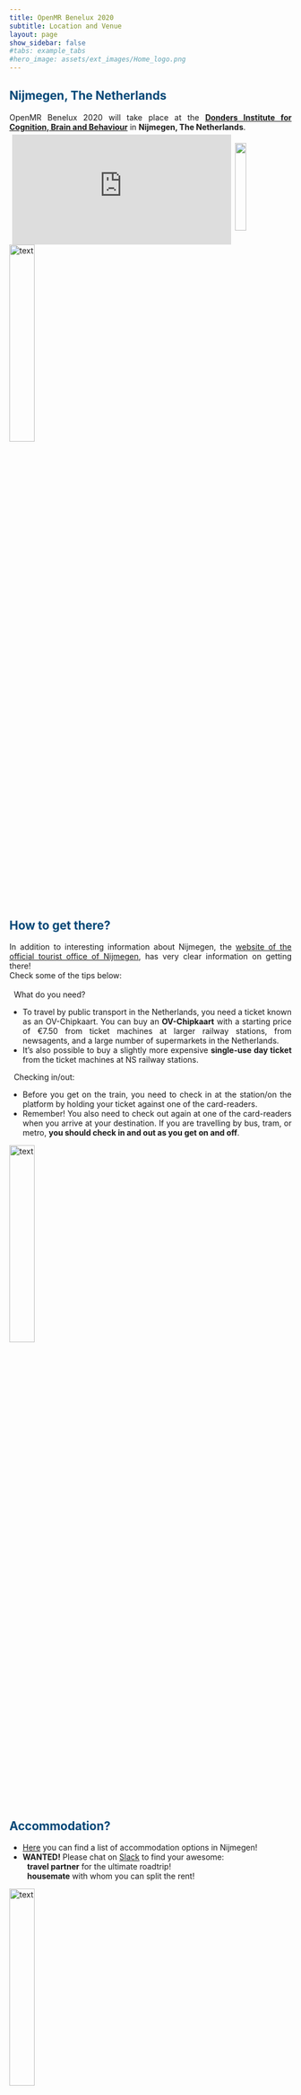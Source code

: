 ```yaml
---
title: OpenMR Benelux 2020
subtitle: Location and Venue
layout: page
show_sidebar: false
#tabs: example_tabs
#hero_image: assets/ext_images/Home_logo.png
---
```


<!-- ## Location and venue information -->

<a name="top"></a>
## <span style="color:#004777"> Nijmegen, The Netherlands </span> 

<style>
img {
  width: 30%;
  height: auto;
  display: inline-block;
}
.img1 {
  width: 20%;
  height: auto;
  display: inline-block;
}
.google-maps {
    position: relative;
    padding-bottom: 40%; // This is the aspect ratio
    height: 0;
    overflow: hidden;
}
.google-maps iframe {
    position: absolute;
    top: 5px;
    left: 5px;
    width: 97% !important;
    height: 100% !important;
    display: inline-block;
}             
</style>   

<div style="text-align: justify">OpenMR Benelux 2020 will take place at the <a href="https://www.ru.nl/donders/"><b>Donders Institute for Cognition, Brain and Behaviour</b></a> in <b>Nijmegen, The Netherlands</b>.</div>

<img class="img1" style="float: right;" src="../assets/ext_images/nijmegen_doodle_big.jpg" width="240" height="80" vspace="20px">

<div class="google-maps">
<iframe src="https://www.google.com/maps/embed?pb=!1m18!1m12!1m3!1d7284.6116696731115!2d5.854683034990987!3d51.818830478283964!2m3!1f0!2f0!3f0!3m2!1i1024!2i768!4f13.1!3m3!1m2!1s0x47c708eeef1a7ddf%3A0x3383a57205a4a83e!2sDonders!5e0!3m2!1snl!2sbe!4v1565820333583!5m2!1snl!2sbe" width="600" height="450" frameborder="0" style="border:0" allowfullscreen></iframe>
</div>

<img src="../assets/ext_images/post_separator.png" alt="text"> 

## <span style="color:#004777"> How to get there? </span> 

<style>
.map-responsive{
    padding-bottom: 56.25%;
    padding-right: 5%; 
    height:0;
}
.map-responsive iframe{
    height:100%;
    width:50%;
    float: left;
}
.text-style{
    float: left;
}
.padding {
  padding-left: 0cm;
}                                                    
</style>

<div style="text-align: justify">In addition to interesting information about Nijmegen, the <a href="https://en.visitnijmegen.com/traveller-information/getting-here">website of the official tourist office of Nijmegen</a>, has very clear information on getting there! 
<br> Check some of the tips below:</div>
<br>
<i class="fas fa-lightbulb" style="position: relative; top: -3px; text-indent: 0px; vertical-align: middle; color:#004777"></i> &nbsp; What do you need?
<ul>
<li><div class="padding" style="text-align: left;"><div style="text-align: justify">To travel by public transport in the Netherlands, you need a ticket known as an OV-Chipkaart. You can buy an <b>OV-Chipkaart</b> with a starting price of €7.50 from ticket machines at larger railway stations, from newsagents, and a large number of supermarkets in the Netherlands.</div></div></li>
<li><div class="padding" style="text-align: left;"><div style="text-align: justify">It’s also possible to buy a slightly more expensive <b>single-use day ticket</b> from the ticket machines at NS railway stations.</div></div></li>
</ul>

<i class="fas fa-lightbulb" style="position: relative; top: -3px; text-indent: 0px; vertical-align: middle; color:#004777"></i> &nbsp; Checking in/out:
<ul>
<li><div class="padding" style="text-align: left;"><div style="text-align: justify">Before you get on the train, you need to check in at the station/on the platform by holding your ticket against one of the card-readers.</div></div></li>
<li><div class="padding" style="text-align: left;"><div style="text-align: justify">Remember! You also need to check out again at one of the card-readers when you arrive at your destination. If you are travelling by bus, tram, or metro, <b>you should check in and out as you get on and off</b>.</div></div></li>
</ul>

<img src="../assets/ext_images/post_separator.png" alt="text"> 

## <span style="color:#004777"> Accommodation? </span>
<ul>
<li><div class="padding" style="text-align: left;"><div style="text-align: justify"><a href="./places-nijmegen.md">Here</a> you can find a list of accommodation options in Nijmegen!</div></div></li>
<li><div class="padding" style="text-align: left;"><div style="text-align: justify"><b>WANTED!</b> Please chat on <a href="https://app.slack.com/client/TFKL50SKV/CR60Z2D99">Slack</a> to find your awesome: <br>
<i class="fas fa-route" style="position: relative; top: -3px; text-indent: 0px; vertical-align: middle; color:#004777"></i> &nbsp; <b>travel partner</b> for the ultimate roadtrip! <br>
<i class="fas fa-home" style="position: relative; top: -3px; text-indent: 0px; vertical-align: middle; color:#004777"></i> &nbsp; <b>housemate</b> with whom you can split the rent!</div></div></li>
</ul>

<img src="../assets/ext_images/post_separator.png" alt="text"> 
<br>
<a href="../page-location-venue#top"><i class="fas fa-arrow-alt-circle-up" style="position: relative; top: -3px; text-indent: 0px; vertical-align: middle; color:#004777;"></i></a>
